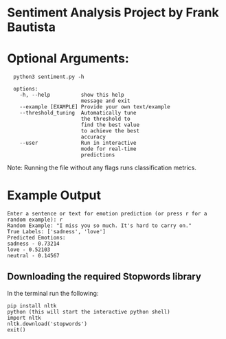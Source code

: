 # Sentiment Analysis Project by Frank Bautista


# Optional Arguments:
```
  python3 sentiment.py -h

  options:
    -h, --help          show this help
                        message and exit
    --example [EXAMPLE] Provide your own text/example 
    --threshold_tuning  Automatically tune
                        the threshold to
                        find the best value
                        to achieve the best
                        accuracy
    --user              Run in interactive
                        mode for real-time
                        predictions
```
  Note: Running the file without any flags runs classification metrics.


# Example Output

```
Enter a sentence or text for emotion prediction (or press r for a random example): r
Random Example: "I miss you so much. It's hard to carry on."
True Labels: ['sadness', 'love']
Predicted Emotions:
sadness - 0.73214
love - 0.52103
neutral - 0.14567

```

## Downloading the required Stopwords library
 
In the terminal run the following:

```
pip install nltk
python (this will start the interactive python shell)
import nltk
nltk.download('stopwords')
exit()
```